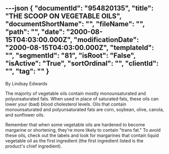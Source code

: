 ---json
{
  "documentId": "954820135",
  "title": "THE SCOOP ON VEGETABLE OILS",
  "documentShortName": "",
  "fileName": "",
  "path": "",
  "date": "2000-08-15T04:03:00.000Z",
  "modificationDate": "2000-08-15T04:03:00.000Z",
  "templateId": "",
  "segmentId": "81",
  "isRoot": "False",
  "isActive": "True",
  "sortOrdinal": "",
  "clientId": "",
  "tag": ""
}
---

By Lindsay Edwards 
 
The majority of vegetable oils contain mostly monounsaturated and 
polyunsaturated fats. When used in place of saturated fats, these oils can lower your (bad) blood cholesterol levels. Oils that contain monounsaturated and polyunsaturated fats are corn, soybean, olive, canola, and sunflower oils. 

Remember that when some vegetable oils are hardened to become 
margarine or shortening, they're more likely to contain &quot;trans fat.&quot; To avoid these oils, check out the labels and look for margarines that contain liquid vegetable oil as the first ingredient (the first ingredient listed is the product's chief ingredient).
